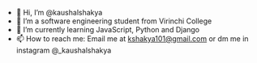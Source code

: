 - 👋 Hi, I’m @kaushalshakya
- 👀 I’m a software engineering student from Virinchi College
- 🌱 I’m currently learning JavaScript, Python and Django
- 📫 How to reach me: Email me at kshakya101@gmail.com or dm me in instagram @_kaushalshakya

<!---
kaushalshakya/kaushalshakya is a ✨ special ✨ repository because its `README.md` (this file) appears on your GitHub profile.
You can click the Preview link to take a look at your changes.
--->
